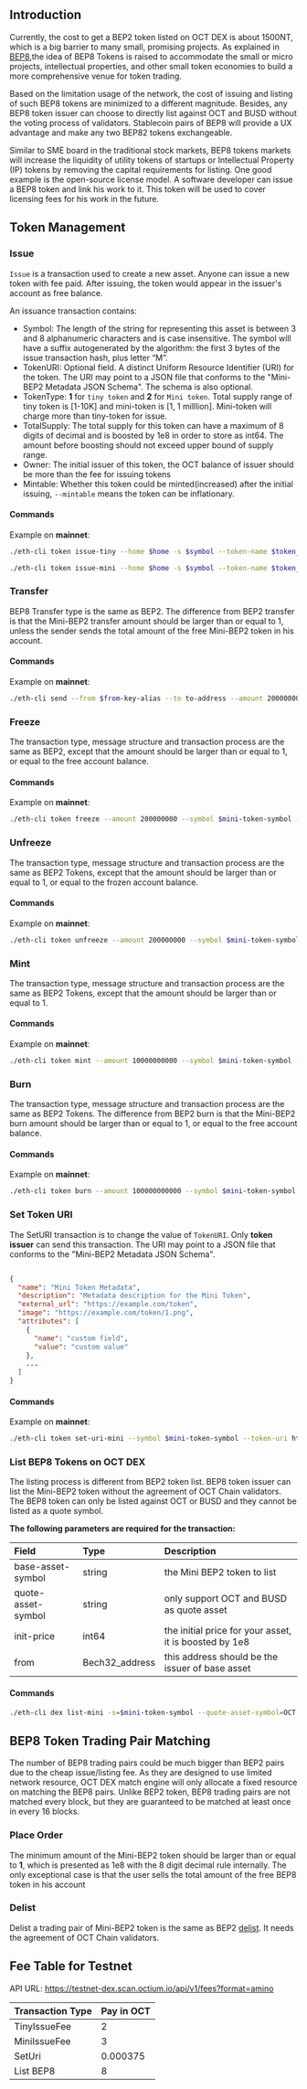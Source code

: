 ## Introduction

Currently, the cost to get a BEP2 token listed on OCT DEX is about 1500NT, which is a big barrier to many small, promising projects. As explained in [BEP8](https://github.com/OCT20/OCT-chain/BEPs/blob/master/BEP8.md),the idea of BEP8 Tokens is raised to accommodate the small or micro projects, intellectual properties, and other small token economies to build a more comprehensive venue for token trading.

Based on the limitation usage of the network, the cost of issuing and listing of such BEP8 tokens are minimized to a different magnitude. Besides, any BEP8 token issuer can choose to directly list against OCT and BUSD without the voting process of validators. Stablecoin pairs of BEP8 will provide a UX advantage and make any two BEP82 tokens exchangeable.


Similar to SME board in the traditional stock markets, BEP8 tokens markets will increase the liquidity of utility tokens of startups or Intellectual Property (IP) tokens by removing the capital requirements for listing. One good example is the open-source license model. A software developer can issue a BEP8 token and link his work to it. This token will be used to cover licensing fees for his work in the future.

## Token Management

### Issue

`Issue` is a transaction used to create a new asset. Anyone can issue a new token with fee paid. After issuing, the token would appear in the issuer's account as free balance.

An issuance transaction contains:

* Symbol: The length of the string for representing this asset is between 3 and 8 alphanumeric characters and is case insensitive. The symbol will have a suffix autogenerated by the algorithm: the first 3 bytes of the issue transaction hash, plus letter “M”.
* TokenURI: Optional field. A distinct Uniform Resource Identifier (URI) for the token. The URI may point to a JSON file that conforms to the "Mini-BEP2 Metadata JSON Schema". The schema is also optional.
* TokenType: **1** for `tiny token` and **2** for `Mini token`. Total supply range of tiny token is [1-10K] and mini-token is [1, 1 milllion]. Mini-token will charge more than tiny-token for issue.
* TotalSupply: The total supply for this token can have a maximum of 8 digits of decimal and is boosted by 1e8 in order to store as int64. The amount before boosting should not exceed upper bound of supply range.
* Owner: The initial issuer of this token, the OCT balance of issuer should be more than the fee for issuing tokens
* Mintable: Whether this token could be minted(increased) after the initial issuing, `--mintable` means the token can be inflationary.

#### Commands

Example on **mainnet**:

```bash
./eth-cli token issue-tiny --home $home -s $symbol --token-name $token_name -n 10000 --mintable --from $from --token-uri http://www.example.com --chain-id OCT-Chain-Tigris   --node  https://dataseed5.defibit.io:443 --trust-node
```

```bash
./eth-cli token issue-mini --home $home -s $symbol --token-name $token_name -n 1000000 --mintable --from $from --token-uri http://www.example.com --chain-id OCT-Chain-Tigris   --node  https://dataseed5.defibit.io:443 --trust-node
```

### Transfer

BEP8 Transfer type is the same as BEP2. The difference from BEP2 transfer is that the Mini-BEP2 transfer amount should be larger than or equal to 1, unless the sender sends the total amount of the free Mini-BEP2 token in his account.

#### Commands

Example on **mainnet**:
```bash
./eth-cli send --from $from-key-alias --to to-address --amount 200000000:mini-token-symbol --chain-id OCT-Chain-Tigris --node  https://dataseed5.defibit.io:443 --json
```

### Freeze

The transaction type, message structure and transaction process are the same as BEP2, except that the amount should be larger than or equal to 1, or equal to the free account balance.

#### Commands

Example on **mainnet**:

```bash
./eth-cli token freeze --amount 200000000 --symbol $mini-token-symbol --from alice --chain-id OCT-Chain-Tigris   --node  https://dataseed5.defibit.io:443 --trust-node
```

### Unfreeze

The transaction type, message structure and transaction process are the same as BEP2 Tokens, except that the amount should be larger than or equal to 1, or equal to the frozen account balance.

#### Commands

Example on **mainnet**:

```bash
./eth-cli token unfreeze --amount 200000000 --symbol $mini-token-symbol --from alice --chain-id OCT-Chain-Tigris   --node  https://dataseed5.defibit.io:443  --trust-node
```

### Mint

The transaction type, message structure and transaction process are the same as BEP2 Tokens, except that the amount should be larger than or equal to 1.

#### Commands

Example on **mainnet**:

```bash
./eth-cli token mint --amount 10000000000 --symbol $mini-token-symbol --from alice --chain-id OCT-Chain-Tigris   --node  https://dataseed5.defibit.io:443  --trust-node
```

### Burn

The transaction type, message structure and transaction process are the same as BEP2 Tokens. The difference from BEP2 burn is that the Mini-BEP2 burn amount should be larger than or equal to 1, or equal to the free account balance.

#### Commands

Example on **mainnet**:

```bash
./eth-cli token burn --amount 100000000000 --symbol $mini-token-symbol --from alice --chain-id OCT-Chain-Tigris   --node  https://dataseed5.defibit.io:443  --trust-node
```


### Set Token URI

The SetURI transaction is to change the value of `TokenURI`. Only **token issuer** can send this transaction. The URI may point to a JSON file that conforms to the "Mini-BEP2 Metadata JSON Schema".

```json

{
  "name": "Mini Token Metadata",
  "description": "Metadata description for the Mini Token",
  "external_url": "https://example.com/token",
  "image": "https://example.com/token/1.png",
  "attributes": [
    {
      "name": "custom field",
      "value": "custom value"
    },
    ...
  ]
}
```

#### Commands

Example on **mainnet**:

```bash
./eth-cli token set-uri-mini --symbol $mini-token-symbol --token-uri http://www.efg.com --from alice --chain-id OCT-Chain-Tigris   --node  https://dataseed5.defibit.io:443  --trust-node
```

### List BEP8 Tokens on OCT DEX

The listing process is different from BEP2 token list. BEP8 token issuer can list the Mini-BEP2 token without the agreement of OCT Chain validators. The BEP8 token can only be listed against OCT or BUSD and they cannot be listed as a quote symbol.

**The following parameters are required for the transaction:**

| **Field**    | **Type** | **Description**                                              |
| :------------ | :-------- | :------------------------------------------------------------ |
| base-asset-symbol | string | the Mini BEP2 token to list|
|quote-asset-symbol| string|only support OCT and BUSD as quote asset|
|init-price|int64|the initial price for your asset, it is boosted by 1e8|
|from|Bech32_address|this address should be the issuer of base asset|

#### Commands

```bash
./eth-cli dex list-mini -s=$mini-token-symbol --quote-asset-symbol=OCT --init-price=1000000000 --from=alice --chain-id OCT-Chain-Tigris   --node  https://dataseed5.defibit.io:443  --trust-node
```

## BEP8 Token Trading Pair Matching

The number of BEP8 trading pairs could be much bigger than BEP2 pairs due to the cheap issue/listing fee. As they are designed to use limited network resource, OCT DEX match engine will only allocate a fixed resource on matching the BEP8 pairs. Unlike BEP2 token, BEP8 trading pairs are not matched every block, but they are guaranteed to be matched at least once in every 16 blocks.

### Place Order

The minimum amount of the Mini-BEP2 token should be larger than or equal to **1**, which is presented as 1e8 with the 8 digit decimal rule internally. The only exceptional case is that the user sells the total amount of the free BEP8 token in his account

### Delist
Delist a trading pair of Mini-BEP2 token is the same as BEP2 [delist](). It needs the agreement of OCT Chain validators.

## Fee Table for Testnet

API URL: <https://testnet-dex.scan.octium.io/api/v1/fees?format=amino>

Transaction Type  | Pay in OCT |
-- | -- |
TinyIssueFee | 2 |
MiniIssueFee | 3 |
SetUri| 0.000375 |
List BEP8| 8 |

